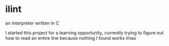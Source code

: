 # ilint
an interpreter written in C

I started this project for a learning opportunity, currently trying to figure out how to read an entire line
because nothing I found works lmao

